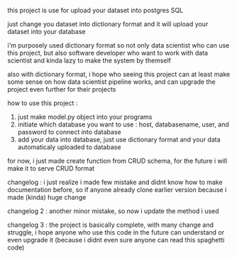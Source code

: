 this project is use for upload your dataset into postgres SQL

just change you dataset into dictionary format and it will upload your dataset into your database

i'm purposely used dictionary format so not only data scientist who can use this project, but also 
software developer who want to work with data scientist and kinda lazy to make the system by themself

also with dictionary format, i hope who seeing this project can at least make some sense on how data
scientist pipeline works, and can upgrade the project even further for their projects

how to use this project :
1. just make model.py object into your programs
2. initiate which database you want to use : host, databasename, user, and password to connect into database
3. add your data into database, just use dictionary format and your data automaticaly uploaded to database

for now, i just made create function from CRUD schema, for the future i will make it to serve CRUD format

changelog :
i just realize i made few mistake and didnt know how to make documentation before, so if anyone already clone earlier version 
because i made (kinda) huge change

changelog 2 :
another minor mistake, so now i update the method i used

changelog 3 :
the project is basically complete, with many change and struggle, i hope anyone who use this
code in the future can understand or even upgrade it (because i didnt even sure anyone 
can read this spaghetti code)